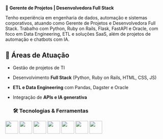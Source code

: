💼 **Gerente de Projetos | Desenvolvedora Full Stack**

Tenho experiência em engenharia de dados, automação e sistemas corporativos, atuando como Gerente de Projetos e Desenvolvedora Full Stack. Trabalho com Python, Ruby on Rails, Flask, FastAPI e Oracle, com foco em Data Engineering, ETL e soluções SaaS, além de projetos de automação e chatbots com IA.

## 🚀 Áreas de Atuação

- Gestão de projetos de TI  
- Desenvolvimento **Full Stack** (Python, Ruby on Rails, HTML, CSS, JS)  
- **ETL e Data Engineering** com Pandas, Dagster e Oracle  
- Integração de **APIs e IA generativa**

  ### 🛠️ Tecnologias & Ferramentas

<p align="left">
  <img src="https://cdn.jsdelivr.net/gh/devicons/devicon/icons/python/python-original.svg" width="40" height="40"/>
  <img src="https://cdn.jsdelivr.net/gh/devicons/devicon/icons/ruby/ruby-original.svg" width="40" height="40"/>
  <img src="https://cdn.jsdelivr.net/gh/devicons/devicon/icons/rails/rails-original-wordmark.svg" width="40" height="40"/>
  <img src="https://cdn.jsdelivr.net/gh/devicons/devicon/icons/java/java-original.svg" width="40" height="40"/>
  <img src="https://cdn.jsdelivr.net/gh/devicons/devicon/icons/oracle/oracle-original.svg" width="40" height="40"/>
  <img src="https://cdn.jsdelivr.net/gh/devicons/devicon/icons/docker/docker-original.svg" width="40" height="40"/>
  <img src="https://cdn.jsdelivr.net/gh/devicons/devicon/icons/git/git-original.svg" width="40" height="40"/>
</p>

